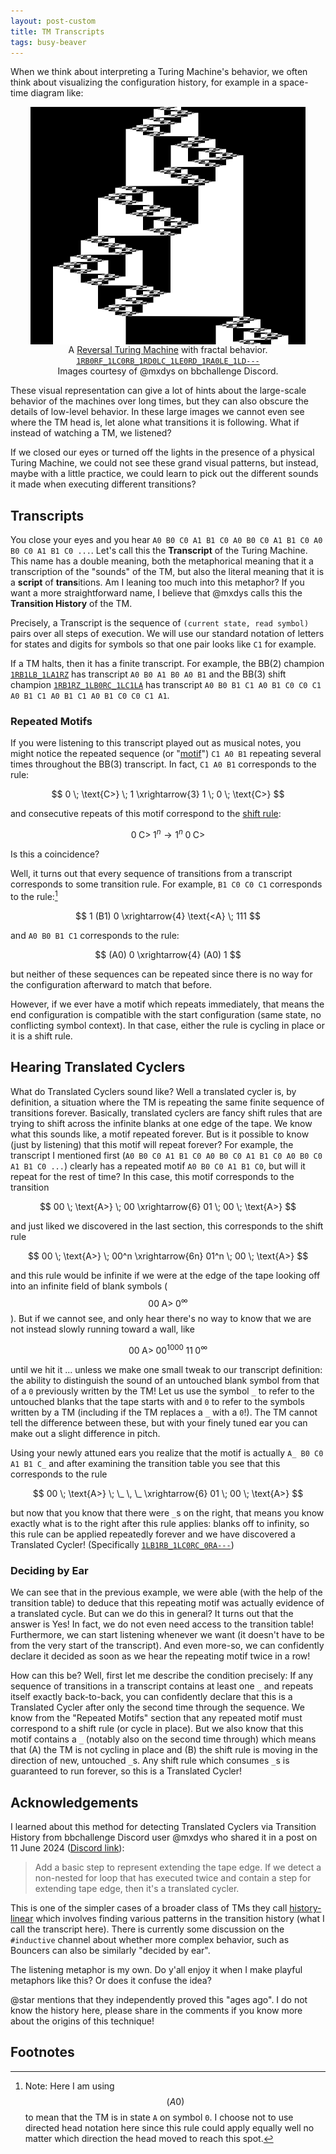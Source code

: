 ```yaml
---
layout: post-custom
title: TM Transcripts
tags: busy-beaver
---
```


<style>
  .center {
    display: block;
    margin-left: auto;
    margin-right: auto;
    text-align: center;
  }
</style>

When we think about interpreting a Turing Machine's behavior, we often think about visualizing the configuration history, for example in a space-time diagram like:

<figure class="center">
  <img src="/assets/images/spacetime_rtm.png" class="center" />
  <figcaption>
    A <a href="http://skelet.ludost.net/bb/RTM.htm">Reversal Turing Machine</a> with fractal behavior.<br/>
    <a href="https://bbchallenge.org/1RB0RF_1LC0RB_1RD0LC_1LE0RD_1RA0LE_1LD---">
      <code>1RB0RF_1LC0RB_1RD0LC_1LE0RD_1RA0LE_1LD---</code>
    </a><br/>
    Images courtesy of @mxdys on bbchallenge Discord.
  </figcaption>
</figure>

These visual representation can give a lot of hints about the large-scale behavior of the machines over long times, but they can also obscure the details of low-level behavior. In these large images we cannot even see where the TM head is, let alone what transitions it is following. What if instead of watching a TM, we listened?

If we closed our eyes or turned off the lights in the presence of a physical Turing Machine, we could not see these grand visual patterns, but instead, maybe with a little practice, we could learn to pick out the different sounds it made when executing different transitions?


## Transcripts

You close your eyes and you hear `A0 B0 C0 A1 B1 C0 A0 B0 C0 A1 B1 C0 A0 B0 C0 A1 B1 C0 ...`. Let's call this the **Transcript** of the Turing Machine. This name has a double meaning, both the metaphorical meaning that it a transcription of the "sounds" of the TM, but also the literal meaning that it is a **script** of **trans**itions. Am I leaning too much into this metaphor? If you want a more straightforward name, I believe that @mxdys calls this the **Transition History** of the TM.

Precisely, a Transcript is the sequence of `(current state, read symbol)` pairs over all steps of execution. We will use our standard notation of letters for states and digits for symbols so that one pair looks like `C1` for example.

If a TM halts, then it has a finite transcript. For example, the BB(2) champion [`1RB1LB_1LA1RZ`](https://bbchallenge.org/1RB1LB_1LA1RZ) has transcript `A0 B0 A1 B0 A0 B1` and the BB(3) shift champion [`1RB1RZ_1LB0RC_1LC1LA`](https://bbchallenge.org/1RB1RZ_1LB0RC_1LC1LA) has transcript `A0 B0 B1 C1 A0 B1 C0 C0 C1 A0 B1 C1 A0 B1 C1 A0 B1 C0 C0 C1 A1`.


### Repeated Motifs

If you were listening to this transcript played out as musical notes, you might notice the repeated sequence (or "[motif](https://en.wikipedia.org/wiki/Motif_(music))") `C1 A0 B1` repeating several times throughout the BB(3) transcript. In fact, `C1 A0 B1` corresponds to the rule:

$$ 0 \; \text{C>} \; 1 \xrightarrow{3} 1 \; 0 \; \text{C>} $$

and consecutive repeats of this motif correspond to the [shift rule](https://wiki.bbchallenge.org/wiki/Shift_rule):

$$ 0 \; \text{C>} \; 1^n \to 1^n \; 0 \; \text{C>} $$

Is this a coincidence?

Well, it turns out that every sequence of transitions from a transcript corresponds to some transition rule. For example, `B1 C0 C0 C1` corresponds to the rule:[^notation]

$$ 1 (B1) 0 \xrightarrow{4} \text{<A} \;  111 $$

and `A0 B0 B1 C1` corresponds to the rule:

$$ (A0) 0 \xrightarrow{4} (A0) 1 $$

but neither of these sequences can be repeated since there is no way for the configuration afterward to match that before.

[^notation]: Note: Here I am using $$(A0)$$ to mean that the TM is in state `A` on symbol `0`. I choose not to use directed head notation here since this rule could apply equally well no matter which direction the head moved to reach this spot.

However, if we ever have a motif which repeats immediately, that means the end configuration is compatible with the start configuration (same state, no conflicting symbol context). In that case, either the rule is cycling in place or it is a shift rule.


## Hearing Translated Cyclers

What do Translated Cyclers sound like? Well a translated cycler is, by definition, a situation where the TM is repeating the same finite sequence of transitions forever. Basically, translated cyclers are fancy shift rules that are trying to shift across the infinite blanks at one edge of the tape. We know what this sounds like, a motif repeated forever. But is it possible to know (just by listening) that this motif will repeat forever? For example, the transcript I mentioned first (`A0 B0 C0 A1 B1 C0 A0 B0 C0 A1 B1 C0 A0 B0 C0 A1 B1 C0 ...`) clearly has a repeated motif `A0 B0 C0 A1 B1 C0`, but will it repeat for the rest of time? In this case, this motif corresponds to the transition

$$ 00 \; \text{A>} \; 00 \xrightarrow{6} 01 \; 00 \; \text{A>} $$

and just liked we discovered in the last section, this corresponds to the shift rule

$$ 00 \; \text{A>} \; 00^n \xrightarrow{6n} 01^n \; 00 \; \text{A>} $$

and this rule would be infinite if we were at the edge of the tape looking off into an infinite field of blank symbols ($$00 \; \text{A>} \; 0^\infty$$). But if we cannot see, and only hear there's no way to know that we are not instead slowly running toward a wall, like

$$ 00 \; \text{A>} \; 00^{1000} \; 11 \; 0^\infty $$

until we hit it ... unless we make one small tweak to our transcript definition: the ability to distinguish the sound of an untouched blank symbol from that of a `0` previously written by the TM! Let us use the symbol `_` to refer to the untouched blanks that the tape starts with and `0` to refer to the symbols written by a TM (including if the TM replaces a `_` with a `0`!). The TM cannot tell the difference between these, but with your finely tuned ear you can make out a slight difference in pitch.

Using your newly attuned ears you realize that the motif is actually `A_ B0 C0 A1 B1 C_` and after examining the transition table you see that this corresponds to the rule

$$ 00 \; \text{A>} \; \_ \, \_ \xrightarrow{6} 01 \; 00 \; \text{A>} $$

but now that you know that there were `_`s on the right, that means you know exactly what is to the right after this rule applies: blanks off to infinity, so this rule can be applied repeatedly forever and we have discovered a Translated Cycler! (Specifically [`1LB1RB_1LC0RC_0RA---`](https://bbchallenge.org/1LB1RB_1LC0RC_0RA---))


### Deciding by Ear

We can see that in the previous example, we were able (with the help of the transition table) to deduce that this repeating motif was actually evidence of a translated cycle. But can we do this in general? It turns out that the answer is Yes! In fact, we do not even need access to the transition table! Furthermore, we can start listening whenever we want (it doesn't have to be from the very start of the transcript). And even more-so, we can confidently declare it decided as soon as we hear the repeating motif twice in a row!

How can this be? Well, first let me describe the condition precisely: If any sequence of transitions in a transcript contains at least one `_` and repeats itself exactly back-to-back, you can confidently declare that this is a Translated Cycler after only the second time through the sequence. We know from the "Repeated Motifs" section that any repeated motif must correspond to a shift rule (or cycle in place). But we also know that this motif contains a `_` (notably also on the second time through) which means that (A) the TM is not cycling in place and (B) the shift rule is moving in the direction of new, untouched `_`s. Any shift rule which consumes `_`s is guaranteed to run forever, so this is a Translated Cycler!


## Acknowledgements

I learned about this method for detecting Translated Cyclers via Transition History from bbchallenge Discord user @mxdys who shared it in a post on 11 June 2024 ([Discord link](https://discord.com/channels/960643023006490684/1095740122139480195/1250188993572634767)):

> Add a basic step to represent extending the tape edge. If we detect a non-nested for loop that has executed twice and contain a step for extending tape edge, then it's a translated cycler.

This is one of the simpler cases of a broader class of TMs they call [history-linear](https://wiki.bbchallenge.org/wiki/History_linear) which involves finding various patterns in the transition history (what I call the transcript here). There is currently some discussion on the `#inductive` channel about whether more complex behavior, such as Bouncers can also be similarly "decided by ear".

The listening metaphor is my own. Do y'all enjoy it when I make playful metaphors like this? Or does it confuse the idea?

@star mentions that they independently proved this "ages ago". I do not know the history here, please share in the comments if you know more about the origins of this technique!


## Footnotes